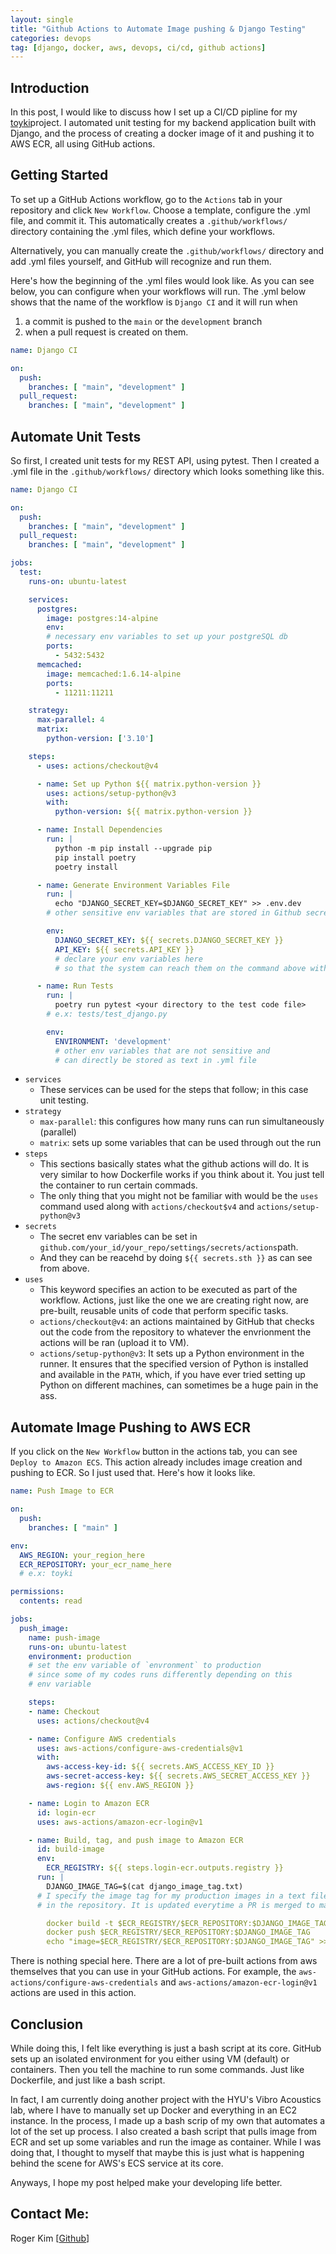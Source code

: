 ```yaml
---
layout: single
title: "Github Actions to Automate Image pushing & Django Testing"
categories: devops
tag: [django, docker, aws, devops, ci/cd, github actions] 
---
```

## Introduction 
In this post, I would like to discuss how I set up a CI/CD pipline for my [toyki](https://toyki-homepage.vercel.app/)project. I automated unit testing for my backend application built with Django, and the process of creating a docker image of it and pushing it to AWS ECR, all using GitHub actions.

## Getting Started
To set up a GitHub Actions workflow, go to the `Actions` tab in your repository and click `New Workflow`. Choose a template, configure the .yml file, and commit it. This automatically creates a `.github/workflows/` directory containing the .yml files, which define your workflows.

Alternatively, you can manually create the `.github/workflows/` directory and add .yml files yourself, and GitHub will recognize and run them.

Here's how the beginning of the .yml files would look like. As you can see below, you can configure when your workflows will run. The .yml below shows that the name of the workflow is `Django CI` and it will run when 

1. a commit is pushed to the `main` or the `development` branch
2. when a pull request is created on them.

```yml
name: Django CI

on:
  push:
    branches: [ "main", "development" ]
  pull_request:
    branches: [ "main", "development" ]
```

## Automate Unit Tests
So first, I created unit tests for my REST API, using pytest. Then I created a .yml file in the `.github/workflows/` directory which looks something like this.

```yml
name: Django CI

on:
  push:
    branches: [ "main", "development" ]
  pull_request:
    branches: [ "main", "development" ]

jobs:
  test:
    runs-on: ubuntu-latest

    services:
      postgres:
        image: postgres:14-alpine
        env:
        # necessary env variables to set up your postgreSQL db
        ports:
          - 5432:5432
      memcached:
        image: memcached:1.6.14-alpine
        ports:
          - 11211:11211

    strategy:
      max-parallel: 4
      matrix:
        python-version: ['3.10']

    steps:
      - uses: actions/checkout@v4

      - name: Set up Python ${{ matrix.python-version }}
        uses: actions/setup-python@v3
        with:
          python-version: ${{ matrix.python-version }}

      - name: Install Dependencies
        run: |
          python -m pip install --upgrade pip
          pip install poetry
          poetry install

      - name: Generate Environment Variables File
        run: |
          echo "DJANGO_SECRET_KEY=$DJANGO_SECRET_KEY" >> .env.dev
        # other sensitive env variables that are stored in Github secrets

        env:
          DJANGO_SECRET_KEY: ${{ secrets.DJANGO_SECRET_KEY }}
          API_KEY: ${{ secrets.API_KEY }}
          # declare your env variables here
          # so that the system can reach them on the command above with the $ sign

      - name: Run Tests
        run: |
          poetry run pytest <your directory to the test code file>
        # e.x: tests/test_django.py

        env:
          ENVIRONMENT: 'development'
          # other env variables that are not sensitive and
          # can directly be stored as text in .yml file
```

- `services`
  - These services can be used for the steps that follow; in this case unit testing.
- `strategy`
  - `max-parallel`: this configures how many runs can run simultaneously (parallel)
  - `matrix`: sets up some variables that can be used through out the run
- `steps`
  - This sections basically states what the github actions will do. It is very similar to how Dockerfile works if you think about it. You just tell the container to run certain commads. 
  - The only thing that you might not be familiar with would be the `uses` command used along with `actions/checkout$v4` and `actions/setup-python@v3`
- `secrets`
  - The secret env variables can be set in `github.com/your_id/your_repo/settings/secrets/actions`path.
  - And they can be reacehd by doing `${{ secrets.sth }}` as can see from above.
- `uses`
    - This keyword specifies an action to be executed as part of the workflow. Actions, just like the one we are creating right now, are pre-built, reusable units of code that perform specific tasks.
    - `actions/checkout@v4`: an actions maintained by GitHub that checks out the code from the repository to whatever the envrionment the actions will be ran (upload it to VM).
    - `actions/setup-python@v3`: It sets up a Python environment in the runner. It ensures that the specified version of Python is installed and available in the `PATH`, which, if you have ever tried setting up Python on different machines, can sometimes be a huge pain in the ass. 

## Automate Image Pushing to AWS ECR
If you click on the `New Workflow` button in the actions tab, you can see `Deploy to Amazon ECS`. This action already includes image creation and pushing to ECR. So I just used that. Here's how it looks like.

```yml
name: Push Image to ECR

on:
  push:
    branches: [ "main" ]

env:
  AWS_REGION: your_region_here
  ECR_REPOSITORY: your_ecr_name_here
  # e.x: toyki

permissions:
  contents: read

jobs:
  push_image:
    name: push-image
    runs-on: ubuntu-latest
    environment: production
    # set the env variable of `envronment` to production
    # since some of my codes runs differently depending on this
    # env variable

    steps:
    - name: Checkout
      uses: actions/checkout@v4

    - name: Configure AWS credentials
      uses: aws-actions/configure-aws-credentials@v1
      with:
        aws-access-key-id: ${{ secrets.AWS_ACCESS_KEY_ID }}
        aws-secret-access-key: ${{ secrets.AWS_SECRET_ACCESS_KEY }}
        aws-region: ${{ env.AWS_REGION }}

    - name: Login to Amazon ECR
      id: login-ecr
      uses: aws-actions/amazon-ecr-login@v1

    - name: Build, tag, and push image to Amazon ECR
      id: build-image
      env:
        ECR_REGISTRY: ${{ steps.login-ecr.outputs.registry }}
      run: |
        DJANGO_IMAGE_TAG=$(cat django_image_tag.txt)
      # I specify the image tag for my production images in a text file
      # in the repository. It is updated everytime a PR is merged to main

        docker build -t $ECR_REGISTRY/$ECR_REPOSITORY:$DJANGO_IMAGE_TAG .
        docker push $ECR_REGISTRY/$ECR_REPOSITORY:$DJANGO_IMAGE_TAG
        echo "image=$ECR_REGISTRY/$ECR_REPOSITORY:$DJANGO_IMAGE_TAG" >> $GITHUB_OUTPUT
```
There is nothing special here. There are a lot of pre-built actions from aws themselves that you can use in your GitHub actions. For example, the `aws-actions/configure-aws-credentials` and `aws-actions/amazon-ecr-login@v1` actions are used in this action.

## Conclusion
While doing this, I felt like everything is just a bash script at its core. GitHub sets up an isolated environment for you either using VM (default) or containers. Then you tell the machine to run some commands. Just like Dockerfile, and just like a bash script. 

In fact, I am currently doing another project with the HYU's Vibro Acoustics lab, where I have to manually set up Docker and everything in an EC2 instance. In the process, I made up a bash scrip of my own that automates a lot of the set up process. I also created a bash script that pulls image from ECR and set up some variables and run the image as container. While I was doing that, I thought to myself that maybe this is just what is happening behind the scene for AWS's ECS service at its core.

Anyways, I hope my post helped make your developing life better.

## Contact Me:
Roger Kim [[Github](https://github.com/kmsrogerkim)]

